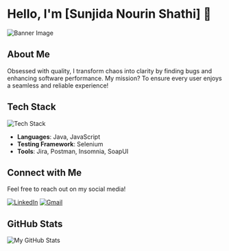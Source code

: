 # Hello, I'm [Sunjida Nourin Shathi] 👋

![Banner Image](F:\DOWNLOADS\1710062713557.jpg)

## About Me
Obsessed with quality, I transform chaos into clarity by finding bugs and enhancing software performance. My mission? To ensure every user enjoys a seamless and reliable experience!

## Tech Stack
![Tech Stack](https://yourimageurl.com/techstack.png)

- **Languages**: Java, JavaScript
- **Testing Framework**: Selenium
- **Tools**: Jira, Postman, Insomnia, SoapUI


## Connect with Me
Feel free to reach out on my social media!

[![LinkedIn](https://github.com/shikhar1020jais1/Git-Social/blob/master/Icons/LinkedIn.png)](https://www.linkedin.com/in/sunjidanourinshathi/)
[![Gmail](F:\DOWNLOADS\6f9bc3432d030c4d42d32b30898c7f1f.png)](mailto:sunjidanourinshathi89@gmail.com)

## GitHub Stats
![My GitHub Stats](https://github-readme-stats.vercel.app/api?username=yourusername&show_icons=true&theme=radical)
